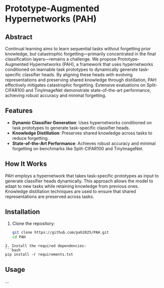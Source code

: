 # Prototype-Augmented Hypernetworks (PAH)

## Abstract

Continual learning aims to learn sequential tasks without forgetting prior knowledge, but catastrophic forgetting—primarily concentrated in the final classification layers—remains a challenge. We propose Prototype-Augmented Hypernetworks (PAH), a framework that uses hypernetworks conditioned on learnable task prototypes to dynamically generate task-specific classifier heads. By aligning these heads with evolving representations and preserving shared knowledge through distillation, PAH effectively mitigates catastrophic forgetting. Extensive evaluations on Split-CIFAR100 and TinyImageNet demonstrate state-of-the-art performance, achieving robust accuracy and minimal forgetting.

## Features

- **Dynamic Classifier Generation**: Uses hypernetworks conditioned on task prototypes to generate task-specific classifier heads.
- **Knowledge Distillation**: Preserves shared knowledge across tasks to reduce forgetting.
- **State-of-the-Art Performance**: Achieves robust accuracy and minimal forgetting on benchmarks like Split-CIFAR100 and TinyImageNet.

## How It Works

PAH employs a hypernetwork that takes task-specific prototypes as input to generate classifier heads dynamically. This approach allows the model to adapt to new tasks while retaining knowledge from previous ones. Knowledge distillation techniques are used to ensure that shared representations are preserved across tasks.

## Installation

1. Clone the repository:
   ```bash
   git clone https://github.com/pah2025/PAH.git
   cd PAH
  ```
2. Install the required dependencies:
  ```bash
  pip install -r requirements.txt
  ```

## Usage

...
